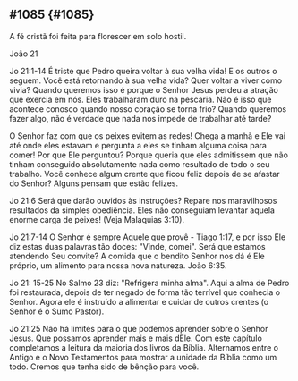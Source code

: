 ## #1085 {#1085}

A fé cristã foi feita para florescer em solo hostil.

João 21

Jo 21:1-14 É triste que Pedro queira voltar à sua velha vida! E os outros o seguem. Você está retornando à sua velha vida? Quer voltar a viver como vivia? Quando queremos isso é porque o Senhor Jesus perdeu a atração que exercia em nós. Eles trabalharam duro na pescaria. Não é isso que acontece conosco quando nosso coração se torna frio? Quando queremos fazer algo, não é verdade que nada nos impede de trabalhar até tarde?

O Senhor faz com que os peixes evitem as redes! Chega a manhã e Ele vai até onde eles estavam e pergunta a eles se tinham alguma coisa para comer! Por que Ele perguntou? Porque queria que eles admitissem que não tinham conseguido absolutamente nada como resultado de todo o seu trabalho. Você conhece algum crente que ficou feliz depois de se afastar do Senhor? Alguns pensam que estão felizes.

Jo 21:6 Será que darão ouvidos às instruções? Repare nos maravilhosos resultados da simples obediência. Eles não conseguiam levantar aquela enorme carga de peixes! (Veja Malaquias 3:10).

Jo 21:7-14 O Senhor é sempre Aquele que provê - Tiago 1:17, e por isso Ele diz estas duas palavras tão doces: &quot;Vinde, comei&quot;. Será que estamos atendendo Seu convite? A comida que o bendito Senhor nos dá é Ele próprio, um alimento para nossa nova natureza. João 6:35.

Jo 21: 15-25 No Salmo 23 diz: &quot;Refrigera minha alma&quot;. Aqui a alma de Pedro foi restaurada, depois de ter negado de forma tão terrível que conhecia o Senhor. Agora ele é instruído a alimentar e cuidar de outros crentes (o Senhor é o Sumo Pastor).

Jo 21:25 Não há limites para o que podemos aprender sobre o Senhor Jesus. Que possamos aprender mais e mais dEle. Com este capítulo completamos a leitura da maioria dos livros da Bíblia. Alternamos entre o Antigo e o Novo Testamentos para mostrar a unidade da Bíblia como um todo. Cremos que tenha sido de bênção para você.